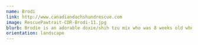 ```yaml
---
name: Brodi
link: http://www.canadiandachshundrescue.com
image: RescuePawtrait-CDR-Brodi-11.jpg
blurb: Brodie is an adorable doxie/shih tzu mix who was 8 weeks old when his Rescue Pawtrait was taken.
orientation: landscape
---
```

